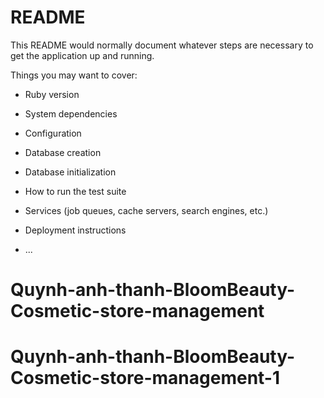 # README

This README would normally document whatever steps are necessary to get the
application up and running.

Things you may want to cover:

* Ruby version

* System dependencies

* Configuration

* Database creation

* Database initialization

* How to run the test suite

* Services (job queues, cache servers, search engines, etc.)

* Deployment instructions

* ...
# Quynh-anh-thanh-BloomBeauty-Cosmetic-store-management
# Quynh-anh-thanh-BloomBeauty-Cosmetic-store-management-1
